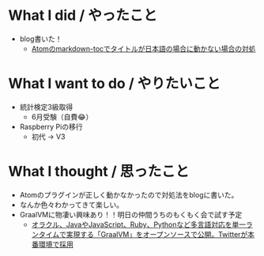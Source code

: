 # What I did / やったこと
- blog書いた！
  - [Atomのmarkdown-tocでタイトルが日本語の場合に動かない場合の対処](http://yamap55.hatenablog.com/entry/2018/04/21/004258)

# What I want to do / やりたいこと
- 統計検定3級取得
  - 6月受験（自費😂）
- Raspberry Piの移行
  - 初代 → V3

# What I thought / 思ったこと
- Atomのプラグインが正しく動かなかったので対処法をblogに書いた。
- なんか色々わかってきて楽しい。
- GraalVMに物凄い興味あり！！明日の仲間うちのもくもく会で試す予定
  - [オラクル、JavaやJavaScript、Ruby、Pythonなど多言語対応を単一ランタイムで実現する「GraalVM」をオープンソースで公開。Twitterが本番環境で採用](http://www.publickey1.jp/blog/18/javajavascriptrubypythongraalvmtwitter.html)

